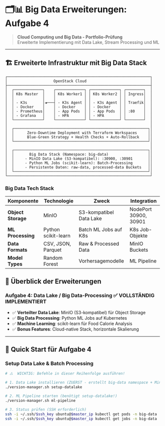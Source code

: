# 🗂️📊 Big Data Erweiterungen: Aufgabe 4

> **Cloud Computing und Big Data - Portfolio-Prüfung**  
> Erweiterte Implementierung mit Data Lake, Stream Processing und ML

---

## 🏗️ **Erweiterte Infrastruktur mit Big Data Stack**

```
┌─────────────────────────────────────────────────────────────────┐
│                     OpenStack Cloud                             │
├─────────────────────────────────────────────────────────────────┤
│  ┌─────────────┐    ┌─────────────┐ ┌─────────────┐ ┌────────┐  │
│  │ K8s Master  │    │ K8s Worker1 │ │ K8s Worker2 │ │ Ingress│  │
│  │             │    │             │ │             │ │        │  │
│  │ - K3s       │◄───┤ - K3s Agent │ │ - K3s Agent │ │ Traefik│  │
│  │ - Docker    │    │ - Docker    │ │ - Docker    │ │        │  │
│  │ - Prometheus│    │ - App Pods  │ │ - App Pods  │ │ :80    │  │
│  │ - Grafana   │    │ - HPA       │ │ - HPA       │ │        │  │
│  └─────────────┘    └─────────────┘ └─────────────┘ └────────┘  │
│                                                                 │
│  ┌─────────────────────────────────────────────────────────────┐│
│  │      Zero-Downtime Deployment with Terraform Workspaces     ││
│  │      Blue-Green Strategy + Health Checks + Auto-Rollback    ││
│  └─────────────────────────────────────────────────────────────┘│
│                                                                 │
│  ┌─────────────────────────────────────────────────────────────┐│
│  │       Big Data Stack (Namespace: big-data)                  ││
│  │     - MinIO Data Lake (S3-kompatibel): :30900, :30901       ││
│  │     - Python ML Jobs (scikit-learn): Batch-Processing       ││
│  │     - Persistente Daten: raw-data, processed-data Buckets   ││
│  └─────────────────────────────────────────────────────────────┘│
└─────────────────────────────────────────────────────────────────┘

```

### **Big Data Tech Stack**

| Komponente | Technologie | Zweck | Integration |
|------------|-------------|-------|------------|
| **Object Storage** | MinIO | S3-kompatibel Data Lake | NodePort 30900, 30901 |
| **ML Processing** | Python scikit-learn | Batch ML Jobs auf K8s | K8s Job-Objekte |
| **Data Formats** | CSV, JSON, Parquet | Raw & Processed Data | MinIO Buckets |
| **Model Types** | Random Forest | Vorhersagemodelle | ML Pipeline |

## 🎯 **Überblick der Erweiterungen**

### **Aufgabe 4: Data Lake / Big Data-Processing** ✅ **VOLLSTÄNDIG IMPLEMENTIERT**
- ✅ **Verteilter Data Lake**: MinIO (S3-kompatibel) für Object Storage
- ✅ **Big Data Processing**: Python ML Jobs auf Kubernetes
- ✅ **Machine Learning**: scikit-learn für Food Calorie Analysis
- ✅ **Bonus Features**: Cloud-native Stack, horizontale Skalierung

---

## 🚀 **Quick Start für Aufgabe 4**

### **Setup Data Lake & Batch Processing**
```bash
# ⚠️  WICHTIG: Befehle in dieser Reihenfolge ausführen!

# 1. Data Lake installieren (ZUERST - erstellt big-data namespace + MinIO)
./version-manager.sh setup-datalake

# 2. ML Pipeline starten (benötigt setup-datalake!) 
./version-manager.sh ml-pipeline

# 3. Status prüfen (SSH erforderlich)
ssh -i ~/.ssh/$ssh_key ubuntu@$master_ip kubectl get pods -n big-data
ssh -i ~/.ssh/$ssh_key ubuntu@$master_ip kubectl get jobs -n big-data
```